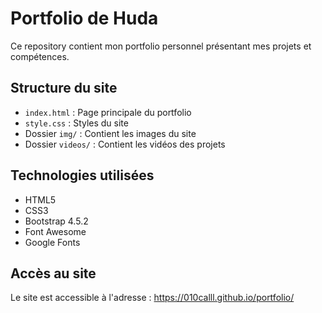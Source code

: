 # Portfolio de Huda

Ce repository contient mon portfolio personnel présentant mes projets et compétences.

## Structure du site
- `index.html` : Page principale du portfolio
- `style.css` : Styles du site
- Dossier `img/` : Contient les images du site
- Dossier `videos/` : Contient les vidéos des projets

## Technologies utilisées
- HTML5
- CSS3
- Bootstrap 4.5.2
- Font Awesome
- Google Fonts

## Accès au site
Le site est accessible à l'adresse : https://010calll.github.io/portfolio/ 